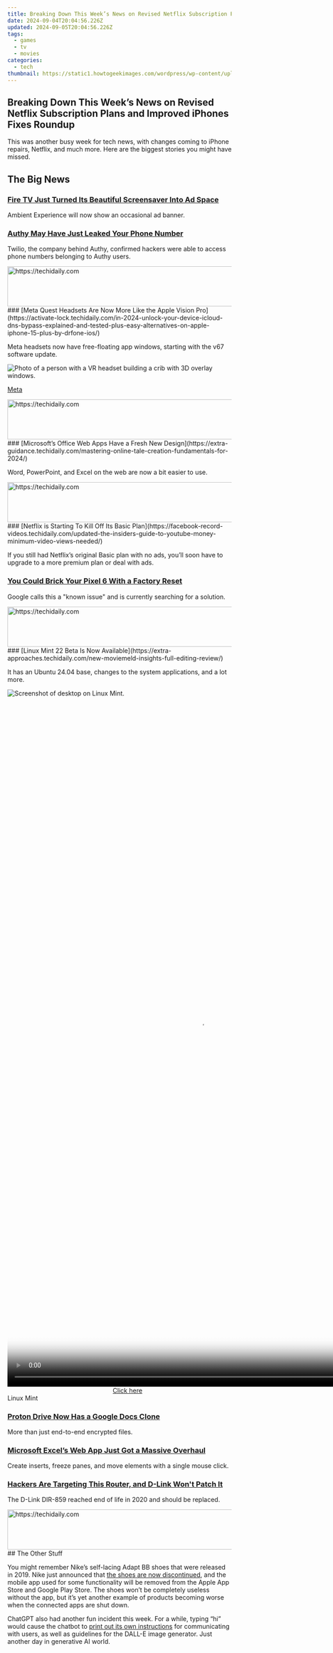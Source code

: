 ```yaml
---
title: Breaking Down This Week’s News on Revised Netflix Subscription Plans and Improved iPhones Fixes Roundup
date: 2024-09-04T20:04:56.226Z
updated: 2024-09-05T20:04:56.226Z
tags:
  - games
  - tv
  - movies
categories:
  - tech
thumbnail: https://static1.howtogeekimages.com/wordpress/wp-content/uploads/2024/01/53205402852_de6ca80764_o-2.jpg
---
```


## Breaking Down This Week’s News on Revised Netflix Subscription Plans and Improved iPhones Fixes Roundup

This was another busy week for tech news, with changes coming to iPhone repairs, Netflix, and much more. Here are the biggest stories you might have missed.

##  The Big News

### [Fire TV Just Turned Its Beautiful Screensaver Into Ad Space](https://some-approaches.techidaily.com/updated-syncopated-syntax-showcase/) 

 Ambient Experience will now show an occasional ad banner.

### [Authy May Have Just Leaked Your Phone Number](https://youtube-video-recordings.techidaily.com/effortless-guide-to-designing-youtube-follow-links/) 

 Twilio, the company behind Authy, confirmed hackers were able to access phone numbers belonging to Authy users.

<!-- affiliate ads begin -->
<a href="https://appsumo.8odi.net/c/5597632/2123750/7443" target="_top" id="2123750">
  <img src="//a.impactradius-go.com/display-ad/7443-2123750" border="0" alt="https://techidaily.com" width="728" height="90"/>
</a>
<img height="0" width="0" src="https://appsumo.8odi.net/i/5597632/2123750/7443" style="position:absolute;visibility:hidden;" border="0" />
<!-- affiliate ads end -->
### [Meta Quest Headsets Are Now More Like the Apple Vision Pro](https://activate-lock.techidaily.com/in-2024-unlock-your-device-icloud-dns-bypass-explained-and-tested-plus-easy-alternatives-on-apple-iphone-15-plus-by-drfone-ios/) 

 Meta headsets now have free-floating app windows, starting with the v67 software update.

![Photo of a person with a VR headset building a crib with 3D overlay windows.](https://static1.howtogeekimages.com/wordpress/wp-content/uploads/2024/06/quest-commercial.jpg) 

[Meta](https://www.youtube.com/watch?v=34-DDtOmuJE)

<!-- affiliate ads begin -->
<a href="https://appsumo.8odi.net/c/5597632/2037319/7443" target="_top" id="2037319">
  <img src="//a.impactradius-go.com/display-ad/7443-2037319" border="0" alt="https://techidaily.com" width="728" height="90"/>
</a>
<img height="0" width="0" src="https://appsumo.8odi.net/i/5597632/2037319/7443" style="position:absolute;visibility:hidden;" border="0" />
<!-- affiliate ads end -->
### [Microsoft’s Office Web Apps Have a Fresh New Design](https://extra-guidance.techidaily.com/mastering-online-tale-creation-fundamentals-for-2024/) 

 Word, PowerPoint, and Excel on the web are now a bit easier to use.

<!-- affiliate ads begin -->
<a href="https://aligracehair.sjv.io/c/5597632/1959764/19272" target="_top" id="1959764">
  <img src="//a.impactradius-go.com/display-ad/19272-1959764" border="0" alt="https://techidaily.com" width="728" height="90"/>
</a>
<img height="0" width="0" src="https://aligracehair.sjv.io/i/5597632/1959764/19272" style="position:absolute;visibility:hidden;" border="0" />
<!-- affiliate ads end -->
### [Netflix is Starting To Kill Off Its Basic Plan](https://facebook-record-videos.techidaily.com/updated-the-insiders-guide-to-youtube-money-minimum-video-views-needed/) 

 If you still had Netflix’s original Basic plan with no ads, you’ll soon have to upgrade to a more premium plan or deal with ads.

### [You Could Brick Your Pixel 6 With a Factory Reset](https://video-screen-grab.techidaily.com/new-essential-webcams-for-peak-twitch-performance-for-2024/) 

 Google calls this a "known issue" and is currently searching for a solution.

<!-- affiliate ads begin -->
<a href="https://aligracehair.sjv.io/c/5597632/1948909/19272" target="_top" id="1948909">
  <img src="//a.impactradius-go.com/display-ad/19272-1948909" border="0" alt="https://techidaily.com" width="728" height="90"/>
</a>
<img height="0" width="0" src="https://aligracehair.sjv.io/i/5597632/1948909/19272" style="position:absolute;visibility:hidden;" border="0" />
<!-- affiliate ads end -->
### [Linux Mint 22 Beta Is Now Available](https://extra-approaches.techidaily.com/new-moviemeld-insights-full-editing-review/) 

 It has an Ubuntu 24.04 base, changes to the system applications, and a lot more.

![Screenshot of desktop on Linux Mint.](https://static1.howtogeekimages.com/wordpress/wp-content/uploads/2024/07/cinnamon.png) 

<!-- affiliate ads begin -->
<span id="1531882">
					<video width="864" height="1536" style="cursor:pointer"
           poster="//a.impactradius-go.com/display-clicktoplayimage/1531882.png"
           onclick="if(!this.playClicked){this.play();this.setAttribute('controls',true);this.playClicked=true;}">
	   <source src="//a.impactradius-go.com/display-ad/16446-1531882">
	   <img src="//a.impactradius-go.com/display-clicktoplayimage/1531882.png" style="border: none; height: 100%; width: 100%; object-fit: contain">
	</video>
	<div style="width:540px;text-align:center"><a href="javascript:window.open(decodeURIComponent('https%3A%2F%2Flaganoo.pxf.io%2Fc%2F5597632%2F1531882%2F16446'), '_blank');void(0);">Click here</a></div>
</span>
<img height="0" width="0" src="https://imp.pxf.io/i/5597632/1531882/16446" style="position:absolute;visibility:hidden;" border="0" />
<!-- affiliate ads end -->
Linux Mint

### [Proton Drive Now Has a Google Docs Clone](https://win-answers.techidaily.com/fix-iphone-unrecognized-by-itunes-on-windows-11-solutions-and-tips/) 

 More than just end-to-end encrypted files.

### [Microsoft Excel’s Web App Just Got a Massive Overhaul](https://video-capture.techidaily.com/in-2024-capture-call-transcript-for-study/) 

 Create inserts, freeze panes, and move elements with a single mouse click.

### [Hackers Are Targeting This Router, and D-Link Won't Patch It](https://youtube-blog.techidaily.com/024-approved-mastering-youtube-ultimate-guide-to-live-360-degree-streams/) 

 The D-Link DIR-859 reached end of life in 2020 and should be replaced.

<!-- affiliate ads begin -->
<a href="https://imp.i357552.net/c/5597632/857869/11832" target="_top" id="857869">
  <img src="//a.impactradius-go.com/display-ad/11832-857869" border="0" alt="https://techidaily.com" width="728" height="90"/>
</a>
<img height="0" width="0" src="https://imp.i357552.net/i/5597632/857869/11832" style="position:absolute;visibility:hidden;" border="0" />
<!-- affiliate ads end -->
##  The Other Stuff

 You might remember Nike’s self-lacing Adapt BB shoes that were released in 2019\. Nike just announced that [the shoes are now discontinued](https://www.engadget.com/nike-is-killing-the-app-for-its-futuristic-adapt-bb-sneakers-120039424.html), and the mobile app used for some functionality will be removed from the Apple App Store and Google Play Store. The shoes won’t be completely useless without the app, but it’s yet another example of products becoming worse when the connected apps are shut down.

 ChatGPT also had another fun incident this week. For a while, typing “hi” would cause the chatbot to [print out its own instructions](https://www.techradar.com/computing/artificial-intelligence/chatgpt-just-accidentally-shared-all-of-its-secret-rules-heres-what-we-learned) for communicating with users, as well as guidelines for the DALL-E image generator. Just another day in generative AI world.

<ins class="adsbygoogle"
     style="display:block"
     data-ad-format="autorelaxed"
     data-ad-client="ca-pub-7571918770474297"
     data-ad-slot="1223367746"></ins>



<ins class="adsbygoogle"
     style="display:block"
     data-ad-client="ca-pub-7571918770474297"
     data-ad-slot="8358498916"
     data-ad-format="auto"
     data-full-width-responsive="true"></ins>


